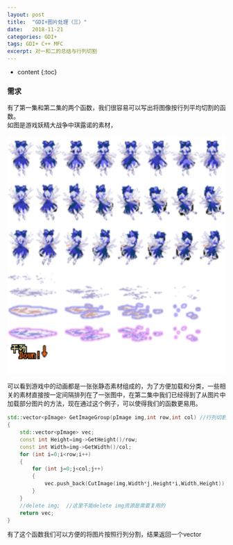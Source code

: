 ```yaml
---
layout: post
title:  "GDI+图片处理（三）"
date:   2018-11-21 
categories: GDI+
tags: GDI+ C++ MFC
excerpt: 对一和二的总结与行列切割
---
```


* content
{:toc}

### 需求
有了第一集和第二集的两个函数，我们很容易可以写出将图像按行列平均切割的函数。  
如图是游戏妖精大战争中琪露诺的素材，

<img src="../img/2018-11/cirno.png" width="550" height="550">  

可以看到游戏中的动画都是一张张静态素材组成的，为了方便加载和分类，一些相关的素材直接按一定间隔排列在了一张图中，在第二集中我们已经得到了从图片中加载部分图片的方法，现在通过这个例子，可以使得我们的函数更易用。

```cpp
std::vector<pImage> GetImageGroup(pImage img,int row,int col) //行列切割
{
	std::vector<pImage> vec;
	const int Height=img->GetHeight()/row;
	const int Width=img->GetWidth()/col;
	for (int i=0;i<row;i++)
	{
		for (int j=0;j<col;j++)
		{
			vec.push_back(CutImage(img,Width*j,Height*i,Width,Height));
		}
	}
	//delete img;  //这里不能delete img资源是需要复用的
	return vec;
}
```

有了这个函数我们可以方便的将图片按照行列分割，结果返回一个vector
